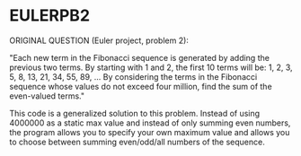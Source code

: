 # EULERPB2
ORIGINAL QUESTION (Euler project, problem 2):

"Each new term in the Fibonacci sequence is generated by adding the previous two terms. By starting with 1 and 2, the first 10 terms will be:
1, 2, 3, 5, 8, 13, 21, 34, 55, 89, ...
By considering the terms in the Fibonacci sequence whose values do not exceed four million, find the sum of the even-valued terms."

This code is a generalized solution to this problem. Instead of using 4000000 as a static max value and instead of only summing even numbers, the program allows you to specify your own maximum value and allows you to choose between summing even/odd/all numbers of the sequence. 
